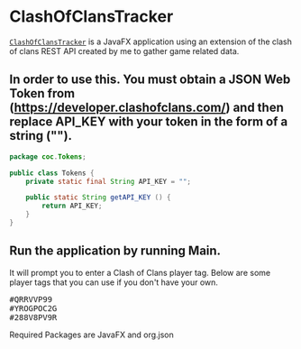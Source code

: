 # ClashOfClansTracker
[`ClashOfClansTracker`](https://github.com/NicolasJott/ClashOfClansTracker)
is a JavaFX application using an extension of the clash of clans REST API created by me to gather game related data.
## In order to use this. You must obtain a JSON Web Token from (https://developer.clashofclans.com/) and then replace API_KEY with your token in the form of a string ("").



```.java
package coc.Tokens;

public class Tokens {
    private static final String API_KEY = "";

    public static String getAPI_KEY () {
        return API_KEY;
    }
}
```

## Run the application by running Main.
It will prompt you to enter a Clash of Clans player tag.
Below are some player tags that you can use if you don't have your own.

<pre>
#QRRVVP99
#YROGPOC2G
#288V8PV9R
</pre>

Required Packages are JavaFX and org.json
